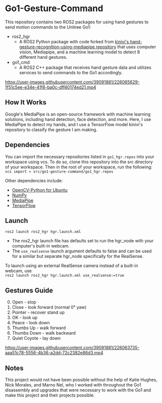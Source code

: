 # Go1-Gesture-Command

This repository contains two ROS2 packages for using hand gestures to send motion commands to the Unitree Go1:
- ros2_hgr
    * A ROS2 Python package with code forked from [kinivi's hand-gesture-recognition-using-mediapipe repository](https://github.com/kinivi/hand-gesture-recognition-mediapipe) that uses computer vision, Mediapipe, and a machine learning model to detect 8 different hand gestures.
- go1_cmd
    * A ROS2 C++ package that receives hand gesture data and utilizes services to send commands to the Go1 accordingly. 

https://user-images.githubusercontent.com/39091881/226065629-1f51c5ee-e34e-41f8-ba0c-dff40174ed21.mp4

## How It Works
Google's MediaPipe is an open-source framework with machine learning solutions, including hand detection, face detection, and more. Here, I use MediaPipe to detect my hands, and I use a TensorFlow model kinivi's repository to classify the gesture I am making. 

## Dependencies
You can import the necessary repositories listed in `go1_hgr.repos` into your workspace using vcs. To do so, clone this repository into the src directory of your workspace. Then in the root of your workspace, run the following:  
`vcs import < src/go1-gesture-command/go1_hgr.repos`  

Other dependencies include:  
* [OpenCV-Python for Ubuntu](https://docs.opencv.org/4.5.4/d2/de6/tutorial_py_setup_in_ubuntu.html)
* [NumPy](https://numpy.org/install/)
* [MediaPipe](https://google.github.io/mediapipe/getting_started/python.html)
* [TensorFlow](https://www.tensorflow.org/install)

## Launch
`ros2 launch ros2_hgr hgr.launch.xml`  
* The ros2_hgr launch file has defaults set to run the hgr_node with your computer's built-in webcam. 
* The `use_realsense` launch argument defaults to false and can be used for a similar but separate hgr_node specifically for the RealSense.

To launch using an external RealSense camera instead of a built-in webcam, use  
`ros2 launch ros2_hgr hgr.launch.xml use_realsense:=true`

## Gestures Guide
0. Open - stop
1. Close - look forward (normal 0&deg; yaw)
2. Pointer - recover stand up
3. OK - look up
4. Peace - look down
5. Thumbs Up - walk forward
6. Thumbs Down - walk backward
7. Quiet Coyote - lay down

https://user-images.githubusercontent.com/39091881/226063735-aaa51c78-5556-4b36-a2dd-72c2382e86d3.mp4

## Notes
This project would not have been possible without the help of Katie Hughes, Nick Morales, and Marno Nel, who I worked with throughout the Go1 disassembly and upgrades that were necessary to work with the Go1 and make this project and their projects possible. 
